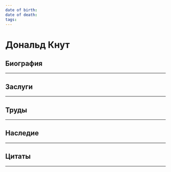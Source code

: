 ```yaml
---
date of birth: 
date of death: 
tags:
---
```

# Дональд Кнут
## Биография

---

## Заслуги


---
## Труды


---
## Наследие



---
## Цитаты

---
